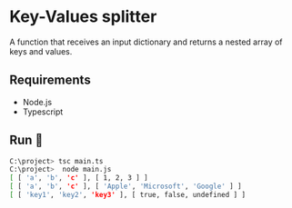 # Key-Values splitter
A function that receives an input dictionary and returns a nested array of keys and values.


## Requirements
- Node.js
- Typescript

## Run 🏁
```bash
C:\project> tsc main.ts
C:\project>  node main.js
[ [ 'a', 'b', 'c' ], [ 1, 2, 3 ] ]
[ [ 'a', 'b', 'c' ], [ 'Apple', 'Microsoft', 'Google' ] ]
[ [ 'key1', 'key2', 'key3' ], [ true, false, undefined ] ]
```